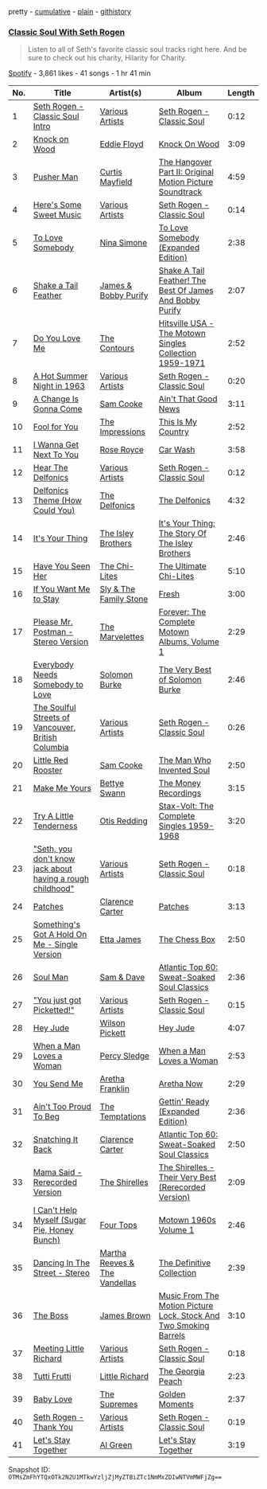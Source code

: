 pretty - [cumulative](/playlists/cumulative/6GZ9F4MZpPdHJEwhq3kHKG.md) - [plain](/playlists/plain/6GZ9F4MZpPdHJEwhq3kHKG) - [githistory](https://github.githistory.xyz/mackorone/spotify-playlist-archive/blob/main/playlists/plain/6GZ9F4MZpPdHJEwhq3kHKG)

### [Classic Soul With Seth Rogen](https://open.spotify.com/playlist/6GZ9F4MZpPdHJEwhq3kHKG)

> Listen to all of Seth's favorite classic soul tracks right here\. And be sure to check out his charity, Hilarity for Charity.

[Spotify](https://open.spotify.com/user/spotify) - 3,861 likes - 41 songs - 1 hr 41 min

| No. | Title | Artist(s) | Album | Length |
|---|---|---|---|---|
| 1 | [Seth Rogen \- Classic Soul Intro](https://open.spotify.com/track/5T30zoNNgnVZrkCsHNtvD7) | [Various Artists](https://open.spotify.com/artist/0LyfQWJT6nXafLPZqxe9Of) | [Seth Rogen \- Classic Soul](https://open.spotify.com/album/4psvWKJCKc1OTVCVbo4gMA) | 0:12 |
| 2 | [Knock on Wood](https://open.spotify.com/track/3YJx77Xx8JSwEoxqrkQO5c) | [Eddie Floyd](https://open.spotify.com/artist/6Bfy6QzadCXS92y0T8dDZF) | [Knock On Wood](https://open.spotify.com/album/07ojYfe9B08p7nmOL2kgNF) | 3:09 |
| 3 | [Pusher Man](https://open.spotify.com/track/3qY9dX6T0nqbd5ni1eI4LJ) | [Curtis Mayfield](https://open.spotify.com/artist/2AV6XDIs32ofIJhkkDevjm) | [The Hangover Part II: Original Motion Picture Soundtrack](https://open.spotify.com/album/5HtMBeXlzeIwnvvbM0TPDl) | 4:59 |
| 4 | [Here's Some Sweet Music](https://open.spotify.com/track/28loehMDri9eBOFsF0RNCK) | [Various Artists](https://open.spotify.com/artist/0LyfQWJT6nXafLPZqxe9Of) | [Seth Rogen \- Classic Soul](https://open.spotify.com/album/4psvWKJCKc1OTVCVbo4gMA) | 0:14 |
| 5 | [To Love Somebody](https://open.spotify.com/track/7LZoKNMhsZ7qbP1lYGDva8) | [Nina Simone](https://open.spotify.com/artist/7G1GBhoKtEPnP86X2PvEYO) | [To Love Somebody \(Expanded Edition\)](https://open.spotify.com/album/6T4nAC6CRLciyg4tQbgovi) | 2:38 |
| 6 | [Shake a Tail Feather](https://open.spotify.com/track/0pb8OfGT4sZEyLVB7x8OSh) | [James & Bobby Purify](https://open.spotify.com/artist/1qO2mRQM4zbksO586oM0W7) | [Shake A Tail Feather! The Best Of James And Bobby Purify](https://open.spotify.com/album/5wtLC8QWMF9tZKVI9cBqcX) | 2:07 |
| 7 | [Do You Love Me](https://open.spotify.com/track/41FRsZNXpsBkJ46BxyC20m) | [The Contours](https://open.spotify.com/artist/2ugPdplEWBmyU6EcIzlcY1) | [Hitsville USA \- The Motown Singles Collection 1959\-1971](https://open.spotify.com/album/4Vzr2AGcCyYSQQB243PQLl) | 2:52 |
| 8 | [A Hot Summer Night in 1963](https://open.spotify.com/track/1z7OlMxJmArKMHTnDwzRr9) | [Various Artists](https://open.spotify.com/artist/0LyfQWJT6nXafLPZqxe9Of) | [Seth Rogen \- Classic Soul](https://open.spotify.com/album/4psvWKJCKc1OTVCVbo4gMA) | 0:20 |
| 9 | [A Change Is Gonna Come](https://open.spotify.com/track/0KOE1hat4SIer491XKk4Pa) | [Sam Cooke](https://open.spotify.com/artist/6hnWRPzGGKiapVX1UCdEAC) | [Ain't That Good News](https://open.spotify.com/album/2NFd4ApYFitFtJhGTSfDdP) | 3:11 |
| 10 | [Fool for You](https://open.spotify.com/track/7ppPgpUdNPbHhuqYwN2SXu) | [The Impressions](https://open.spotify.com/artist/1b1N51wmSK0ckxFAMPSSHO) | [This Is My Country](https://open.spotify.com/album/1kKPH6oqlh9iPP3uAQhb68) | 2:52 |
| 11 | [I Wanna Get Next To You](https://open.spotify.com/track/1rff5WJrSljfCLYFoXkDiT) | [Rose Royce](https://open.spotify.com/artist/1OxJzMLmR9l5zPLap9OxuO) | [Car Wash](https://open.spotify.com/album/1lUemDpotxT7p1aCGSvWDz) | 3:58 |
| 12 | [Hear The Delfonics](https://open.spotify.com/track/4PN6G9RyRTmQpn6eOovvRt) | [Various Artists](https://open.spotify.com/artist/0LyfQWJT6nXafLPZqxe9Of) | [Seth Rogen \- Classic Soul](https://open.spotify.com/album/4psvWKJCKc1OTVCVbo4gMA) | 0:12 |
| 13 | [Delfonics Theme \(How Could You\)](https://open.spotify.com/track/2LukR1MpbneHgRKaqGh06v) | [The Delfonics](https://open.spotify.com/artist/6YPRXu1dazGYcSZv4HJEH4) | [The Delfonics](https://open.spotify.com/album/6Ie6D0KslXxrbkOAr5sbyX) | 4:32 |
| 14 | [It's Your Thing](https://open.spotify.com/track/2oezpnnea1VXHpJEbqnBhw) | [The Isley Brothers](https://open.spotify.com/artist/53QzNeFpzAaXYnrDBbDrIp) | [It's Your Thing: The Story Of The Isley Brothers](https://open.spotify.com/album/21O10zQ7YrFOTgfyRmopHs) | 2:46 |
| 15 | [Have You Seen Her](https://open.spotify.com/track/01cQPNCptd662nikuY42zw) | [The Chi\-Lites](https://open.spotify.com/artist/7BFr36uI1dzJyo6tpa5Ued) | [The Ultimate Chi\-Lites](https://open.spotify.com/album/3sTSxqixe7nXq5STqXOGD3) | 5:10 |
| 16 | [If You Want Me to Stay](https://open.spotify.com/track/2BydLQAh7CUIFvSEqAMc4x) | [Sly & The Family Stone](https://open.spotify.com/artist/5m8H6zSadhu1j9Yi04VLqD) | [Fresh](https://open.spotify.com/album/5Mtnj5JyvyXR6ui377dBnD) | 3:00 |
| 17 | [Please Mr\. Postman \- Stereo Version](https://open.spotify.com/track/5fNDP3NTdE69szQHUl4fFr) | [The Marvelettes](https://open.spotify.com/artist/0MponVSpW81oLvJZ53vYZH) | [Forever: The Complete Motown Albums, Volume 1](https://open.spotify.com/album/1Jn2ZCQiEgVNt3arbJBewA) | 2:29 |
| 18 | [Everybody Needs Somebody to Love](https://open.spotify.com/track/4NL8D4RQsC6ux6eI3m3Lg5) | [Solomon Burke](https://open.spotify.com/artist/4nts0oxMT67lVUoi5Kjxrb) | [The Very Best of Solomon Burke](https://open.spotify.com/album/6qnOfoAUz11fZ98GFilmKE) | 2:46 |
| 19 | [The Soulful Streets of Vancouver, British Columbia](https://open.spotify.com/track/0N6UwUz1xcDvopUiqNaKZT) | [Various Artists](https://open.spotify.com/artist/0LyfQWJT6nXafLPZqxe9Of) | [Seth Rogen \- Classic Soul](https://open.spotify.com/album/4psvWKJCKc1OTVCVbo4gMA) | 0:26 |
| 20 | [Little Red Rooster](https://open.spotify.com/track/5SlnifhSwzhn2S40O45Tl9) | [Sam Cooke](https://open.spotify.com/artist/6hnWRPzGGKiapVX1UCdEAC) | [The Man Who Invented Soul](https://open.spotify.com/album/3Seie4YIVLWtPw2hQrouNY) | 2:50 |
| 21 | [Make Me Yours](https://open.spotify.com/track/3axZhjWYerBhaovH5MlkTZ) | [Bettye Swann](https://open.spotify.com/artist/0g3EsNvUCwgpsdkAiIC50W) | [The Money Recordings](https://open.spotify.com/album/1dQ3AlrITgcI4FYnOcfm6d) | 3:15 |
| 22 | [Try A Little Tenderness](https://open.spotify.com/track/50W9PJjr1Euo9FFoqw90eL) | [Otis Redding](https://open.spotify.com/artist/60df5JBRRPcnSpsIMxxwQm) | [Stax\-Volt: The Complete Singles 1959\-1968](https://open.spotify.com/album/0RPeS6tlJfJt1GQ1XilhkH) | 3:20 |
| 23 | ["Seth, you don't know jack about having a rough childhood"](https://open.spotify.com/track/1ehAlb0qqlEHnTO6Tk0WS9) | [Various Artists](https://open.spotify.com/artist/0LyfQWJT6nXafLPZqxe9Of) | [Seth Rogen \- Classic Soul](https://open.spotify.com/album/4psvWKJCKc1OTVCVbo4gMA) | 0:18 |
| 24 | [Patches](https://open.spotify.com/track/5vk9PL1tTyWrQY3TqRq2Rg) | [Clarence Carter](https://open.spotify.com/artist/7lffJlv0nRl0sIsHDmo0SB) | [Patches](https://open.spotify.com/album/2AcHC18egTq63cyBagwINA) | 3:13 |
| 25 | [Something's Got A Hold On Me \- Single Version](https://open.spotify.com/track/4T43c9I2dDyrrlds7qqS2N) | [Etta James](https://open.spotify.com/artist/0iOVhN3tnSvgDbcg25JoJb) | [The Chess Box](https://open.spotify.com/album/47CPS60gbKOHyf1R5pdUR9) | 2:50 |
| 26 | [Soul Man](https://open.spotify.com/track/6eJlEcRmeyQfTlDQBDyqkW) | [Sam & Dave](https://open.spotify.com/artist/2BVYdY4PyfCF9z4NrkhEB2) | [Atlantic Top 60: Sweat\-Soaked Soul Classics](https://open.spotify.com/album/09UEuDX0FZYXtRVYkvDLSA) | 2:36 |
| 27 | ["You just got Picketted!"](https://open.spotify.com/track/3TXzFVWSeiFcyahRnbrqSD) | [Various Artists](https://open.spotify.com/artist/0LyfQWJT6nXafLPZqxe9Of) | [Seth Rogen \- Classic Soul](https://open.spotify.com/album/4psvWKJCKc1OTVCVbo4gMA) | 0:15 |
| 28 | [Hey Jude](https://open.spotify.com/track/1MMp1H2Kib2BCDtdL5nL63) | [Wilson Pickett](https://open.spotify.com/artist/0N5PyKJzS3M1XNlaCL7bbE) | [Hey Jude](https://open.spotify.com/album/3i8EJ0Ypi3qptjM2Q3DLIL) | 4:07 |
| 29 | [When a Man Loves a Woman](https://open.spotify.com/track/51FpzuGkRYXFgsE2zXt9av) | [Percy Sledge](https://open.spotify.com/artist/3rRmDmzPcAFwcUDvG5gBqO) | [When a Man Loves a Woman](https://open.spotify.com/album/0lj5tDBUt1i1b1Llobu23M) | 2:53 |
| 30 | [You Send Me](https://open.spotify.com/track/4VijLEUxHEzbWKYL5u9wuN) | [Aretha Franklin](https://open.spotify.com/artist/7nwUJBm0HE4ZxD3f5cy5ok) | [Aretha Now](https://open.spotify.com/album/55HZ2ectg1mMTEKDqIq3kC) | 2:29 |
| 31 | [Ain't Too Proud To Beg](https://open.spotify.com/track/4CoGNqLap7UGU5Q3VdKug0) | [The Temptations](https://open.spotify.com/artist/3RwQ26hR2tJtA8F9p2n7jG) | [Gettin' Ready \(Expanded Edition\)](https://open.spotify.com/album/3RE8NUULcBzFvVtCmlI4lb) | 2:36 |
| 32 | [Snatching It Back](https://open.spotify.com/track/58IiROv3C3SPnYEmx8zxcE) | [Clarence Carter](https://open.spotify.com/artist/7lffJlv0nRl0sIsHDmo0SB) | [Atlantic Top 60: Sweat\-Soaked Soul Classics](https://open.spotify.com/album/09UEuDX0FZYXtRVYkvDLSA) | 2:50 |
| 33 | [Mama Said \- Rerecorded Version](https://open.spotify.com/track/5rrXkymfQdhNBgBZ3BUVbB) | [The Shirelles](https://open.spotify.com/artist/0x83OBqixqdCHnStP5VMcn) | [The Shirelles \- Their Very Best \(Rerecorded Version\)](https://open.spotify.com/album/7drJ2KUsPcmRcmcYv77FK2) | 2:09 |
| 34 | [I Can't Help Myself \(Sugar Pie, Honey Bunch\)](https://open.spotify.com/track/6fuvYxKEvU4inG8eTB2nYi) | [Four Tops](https://open.spotify.com/artist/7fIvjotigTGWqjIz6EP1i4) | [Motown 1960s Volume 1](https://open.spotify.com/album/36ec30jOBxkovia1vkWyOz) | 2:46 |
| 35 | [Dancing In The Street \- Stereo](https://open.spotify.com/track/5wJcMwXuy1x6EatowWOxha) | [Martha Reeves & The Vandellas](https://open.spotify.com/artist/1Pe5hlKMCTULjosqZ6KanP) | [The Definitive Collection](https://open.spotify.com/album/01RvfxmmHb3cmgYHv8ghip) | 2:39 |
| 36 | [The Boss](https://open.spotify.com/track/6Mg17BebEPPQiu628sGJGC) | [James Brown](https://open.spotify.com/artist/7GaxyUddsPok8BuhxN6OUW) | [Music From The Motion Picture Lock, Stock And Two Smoking Barrels](https://open.spotify.com/album/2fdAkcqAzhesitKe2q91RL) | 3:10 |
| 37 | [Meeting Little Richard](https://open.spotify.com/track/3ILQLUWM9kJhfpzQtVVZi4) | [Various Artists](https://open.spotify.com/artist/0LyfQWJT6nXafLPZqxe9Of) | [Seth Rogen \- Classic Soul](https://open.spotify.com/album/4psvWKJCKc1OTVCVbo4gMA) | 0:18 |
| 38 | [Tutti Frutti](https://open.spotify.com/track/2vXk7PcNLLXsdnVaoMxzTj) | [Little Richard](https://open.spotify.com/artist/4xls23Ye9WR9yy3yYMpAMm) | [The Georgia Peach](https://open.spotify.com/album/6WrwHm2bOjKxHvQ04bfcDD) | 2:23 |
| 39 | [Baby Love](https://open.spotify.com/track/7yrhYiObdVbdo1XDUg8VdD) | [The Supremes](https://open.spotify.com/artist/57bUPid8xztkieZfS7OlEV) | [Golden Moments](https://open.spotify.com/album/4XIbmP53zK67wpaADb3ErR) | 2:37 |
| 40 | [Seth Rogen \- Thank You](https://open.spotify.com/track/3HOGSOiAzreUzcTOuoXsy1) | [Various Artists](https://open.spotify.com/artist/0LyfQWJT6nXafLPZqxe9Of) | [Seth Rogen \- Classic Soul](https://open.spotify.com/album/4psvWKJCKc1OTVCVbo4gMA) | 0:19 |
| 41 | [Let's Stay Together](https://open.spotify.com/track/7kWhdmRYv8CqbWNqfojqVd) | [Al Green](https://open.spotify.com/artist/3dkbV4qihUeMsqN4vBGg93) | [Let's Stay Together](https://open.spotify.com/album/5MQx9U0AAIrcbvZ0lL1RCi) | 3:19 |

Snapshot ID: `OTMsZmFhYTQxOTk2N2U1MTkwYzljZjMyZTBiZTc1NmMxZDIwNTVmMWFjZg==`
